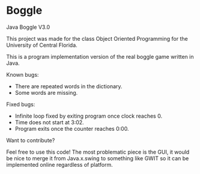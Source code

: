 # Boggle
Java Boggle V3.0


This project was made for the class Object Oriented Programming for the University of Central Florida. 

This is a program implementation version of the real boggle game written in Java.


Known bugs:
- There are repeated words in the dictionary.
- Some words are missing.

Fixed bugs:
- Infinite loop fixed by exiting program once clock reaches 0. 
- Time does not start at 3:02.
- Program exits once the counter reaches 0:00.

Want to contribute?

Feel free to use this code! The most problematic piece is the GUI, it would be nice to merge it from Java.x.swing to something like GWIT so it can be implemented online regardless of platform. 

